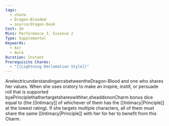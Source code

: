 ```yaml
---
tags:
  - charm
  - Dragon-Blooded
  - source/dragon-book
Cost: 2m
Mins: Performance 3, Essence 2
Type: Supplemental
Keywords:
  - Air
  - Aura
Duration: Instant
Prerequisite Charms:
  - "[[Lightning Declamation Style]]"
---
```

AnelectricunderstandingarcsbetweentheDragon-Blood and one who shares her values. When she uses oratory to make an inspire, instill, or persuade roll that is supported byaPrinciplethathertargetshareswithher,sheaddsnonCharm bonus dice equal to (the [[Intimacy]] of whichever of them has the [[Intimacy|Principle]] at the lowest rating). If she targets multiple characters, all of them must share the same [[Intimacy|Principle]] with her for her to benefit from this Charm.